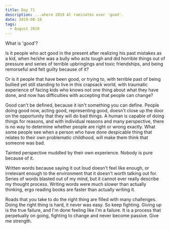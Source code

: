 ```yaml
---
title: Day 71
description: ...where 2019 Al ruminates over 'good'.
date: 2019-08-10
tags:
  - August 2019
---
```


What is 'good'?

Is it people who act good in the present after realizing his past mistakes as a kid, when he/she was a bully who acts tough and did horrible things out of pressure and series of terrible upbringings and toxic friendships, and being remorseful and felt guilty because of it? 

Or is it people that have been good, or trying to, with terrible past of being bullied yet still standing to live in this crapsack world, with traumatic experience of facing kids who knows not one thing about what they have done, and now has difficulties with accepting that people can change?

Good can't be defined, because it isn't something you can define. People doing good now, acting good, representing good, doesn't close up the door on the opportunity that they will do bad things. A human is capable of doing things for reasons, and with individual reasons and many perspective, there is no way to determine whether people are right or wrong exactly. What some people see when a person who have done despicable thing that relates to their own problematic childhood, will make them think that someone was bad.

Tainted perspective muddled by their own experience. Nobody is pure because of it.


Written words because saying it out loud doesn't feel like enough, or irrelevant enough to the environment that it doesn't worth talking out for. Series of words blasted out of my mind, but it cannot ever really describe my thought process. Writing words were much slower than actually thinking, ergo reading books are faster than actually writing it.

Roads that you take to do the right thing are filled with many challenges. Doing the right thing is hard, it never was easy. So keep fighting. Giving up is the true failure, and I'm done feeling like I'm a failure. It is a process that perpetually on going, fighting to change and never become passive. Give me strength.

